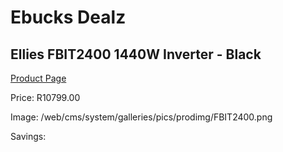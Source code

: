 
# Ebucks Dealz
## Ellies FBIT2400 1440W Inverter - Black
[Product Page](https://www.ebucks.com/web/shop/productSelected.do?prodId=1234830352&catId=854105660)

Price: R10799.00

Image: /web/cms/system/galleries/pics/prodimg/FBIT2400.png

Savings: 


	
